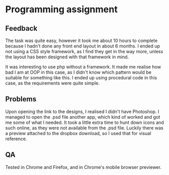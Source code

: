 # Programming assignment 

## Feedback

The task was quite easy, however it took me about 10 hours to complete because I hadn't done any front end layout in about 6 months. I ended up not using a CSS style framework, as I find they get in the way more, unless the layout has been designed with that framework in mind. 

It was interesting to use php without a framework. It made me realise how bad I am at OOP in this case, as I didn't know which pattern would be suitable for something like this. I ended up using procedural code in this case, as the requirements were quite simple.  

## Problems 

Upon opening the link to the designs, I realised I didn't have Photoshop. I managed to open the .psd file another app, which kind of worked and got me some of what I needed. It took a little extra time to hunt down icons and such online, as they were not available from the .psd file. Luckily there was a preview attached to the dropbox download, so I used that for visual reference.  

## QA

Tested in Chrome and Firefox, and in Chrome's mobile browser previewer. 
